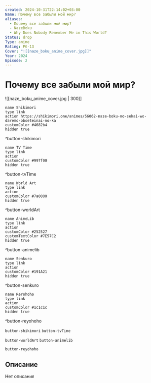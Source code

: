 ```yaml
---
created: 2024-10-31T22:14:02+03:00
Name: Почему все забыли мой мир?
aliases:
  - Почему все забыли мой мир?
  - NazeBoku
  - Why Does Nobody Remember Me in This World?
Status: drop
Type: anime
Rating: PG-13
Cover: "![[naze_boku_anime_cover.jpg]]"
Year: 2024
Episode: 2
---
```


# Почему все забыли мой мир?

![[naze_boku_anime_cover.jpg | 300]]

```button
name Shikimori
type link
action https://shikimori.one/animes/56062-naze-boku-no-sekai-wo-daremo-oboeteinai-no-ka
customColor #4682b4
hidden true
```
^button-shikimori

```button
name TV Time
type link
action 
customColor #997f00
hidden true
```
^button-tvTime

```button
name World Art
type link
action 
customColor #7a0000
hidden true
```
^button-worldArt

```button
name AnimeLib
type link
action 
customColor #252527
customTextColor #7E57C2
hidden true
```
^button-animelib

```button
name Senkuro
type link
action 
customColor #191A21
hidden true
```
^button-senkuro

```button
name ReYohoho
type link
action 
customColor #1c1c1c
hidden true
```
^button-reyohoho



`button-shikimori` `button-tvTime`

`button-worldArt` `button-animelib`

`button-reyohoho`

## Описание

Нет описания
